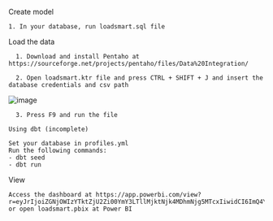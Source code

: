 Create model


    1. In your database, run loadsmart.sql file



Load the data


      1. Download and install Pentaho at https://sourceforge.net/projects/pentaho/files/Data%20Integration/

      2. Open loadsmart.ktr file and press CTRL + SHIFT + J and insert the database credentials and csv path 
      
   ![image](https://user-images.githubusercontent.com/33011210/177151505-8bb60d73-dc02-4c82-9ba3-1270268f580a.png)

      3. Press F9 and run the file

    Using dbt (incomplete)

    Set your database in profiles.yml
    Run the following commands:
    - dbt seed
    - dbt run

View

    Access the dashboard at https://app.powerbi.com/view?r=eyJrIjoiZGNjOWIzYTktZjU2Zi00YmY3LTllMjktNjk4MDhmNjg5MTcxIiwidCI6ImQ4YWJlMmU4LTlhMzItNDdlNy1hMzY0LWFjOTEyMGQ1NDI4NyJ9&pageName=ReportSection or open loadsmart.pbix at Power BI
